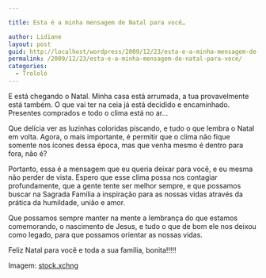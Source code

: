 ```yaml
---

title: Esta é a minha mensagem de Natal para você…

author: Lidiane
layout: post
guid: http://localhost/wordpress/2009/12/23/esta-e-a-minha-mensagem-de-natal-para-voce/
permalink: /2009/12/23/esta-e-a-minha-mensagem-de-natal-para-voce/
categories:
  - Trololó
---
```

E está chegando o Natal. Minha casa está arrumada, a tua provavelmente está também. O que vai ter na ceia já está decidido e encaminhado. Presentes comprados e todo o clima está no ar…

Que delícia ver as luzinhas coloridas piscando, e tudo o que lembra o Natal em volta. Agora, o mais importante, é permitir que o clima não fique somente nos ícones dessa época, mas que venha mesmo é dentro para fora, não é?<!--more-->

Portanto, essa é a mensagem que eu queria deixar para você, e eu mesma não perder de vista. Espero que esse clima possa nos contagiar profundamente, que a gente tente ser melhor sempre, e que possamos buscar na Sagrada Família a inspiração para as nossas vidas através da prática da humildade, união e amor.

Que possamos sempre manter na mente a lembrança do que estamos comemorando, o nascimento de Jesus, e tudo o que de bom ele nos deixou como legado, para que possamos orientar as nossas vidas.

Feliz Natal para você e toda a sua família, bonita!!!!!

Imagem: [stock.xchng](http://www.sxc.hu/) 